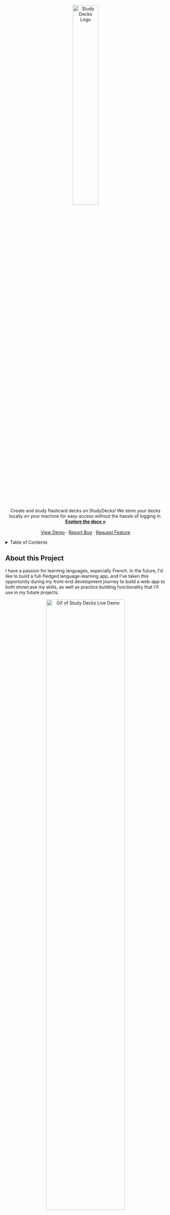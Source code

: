<!-- TODO Fix links in Table of Contents
TODO Installation Section - update default info with project info -->

<div align="center">
<a name="readme-top" height="0"></a>
  <a href="https://github.com/hyradar/StudyDecks">
    <img src="https://github.com/hyradar/StudyDecks/blob/main/ReadMeImages/studydeckslogo.svg" alt="Study Decks Logo" width="40%" height="40%">
  </a>

  <p align="center">
    Create and study flashcard decks on StudyDecks! We store your decks locally on your machine for easy access without the hassle of logging in.
    <br />
    <a href="https://github.com/hyradar/StudyDecks"><strong>Explore the docs »</strong></a>
    <br />
    <br />
    <a href="https://hyradar.github.io/StudyDecks">View Demo</a>
    ·
    <a href="https://github.com/hyradar/StudyDecks/issues">Report Bug</a>
    ·
    <a href="https://github.com/hyradar/StudyDecks/issues">Request Feature</a>
  </p>
</div>

<details>
  <summary>Table of Contents</summary>
  <ol>
    <li>
      <a href="#about-the-project">About The Project</a>
      <ul>
        <li><a href="#built-with">Built With</a></li>
      </ul>
    </li>
    <li><a href="#optimizations">Optimizations</a></li>
    <li><a href="#lessons-learned">Lessons Learned</a></li>
    <li>
      <a href="#getting-started">Getting Started</a>
      <ul>
        <li><a href="#prerequisites">Prerequisites</a></li>
        <li><a href="#installation">Installation</a></li>
      </ul>
    </li>

    <li><a href="#contact">Contact</a></li>
  </ol>
</details>

## About this Project

I have a passion for learning languages, especially French. In the future, I'd like to build a full-fledged language-learning app, and I've taken this opportunity during my front-end development journey to build a web-app to both showcase my skills, as well as practice building functionality that I'll use in my future projects.

<div align="center">
    <img src="https://github.com/hyradar/StudyDecks/blob/main/ReadMeImages/StudyDecksMobileDemo.gif" alt="Gif of Study Decks Live Demo" width="70%"/>
</div>

<p align="right">(<a href="#readme-top">back to top</a>)</p>

## Built With:

**Tech:** HTML, SCSS, JavaScript, Webpack
**Design:** MVC, Observer, Single Page Application

**HTML:**

HTML is dynamically rendered with Javascript and focuses on using semantic elements to comply with Web Content Accessibility Guidelines.

**SCSS:** 

Responsive design with only **one** media query. Mixins and modules are used to follow the DRY principle and reduce file sizes. I used Andy Bell's CSS [Reset](https://andy-bell.co.uk/a-modern-css-reset/) to reduce browser inconsistencies.

**Javascript:** 

I used the WebStorage API to store user decks locally on their device. For form validation I  implemented the Constraint Validation API to display custom error messages for each form input. Upon successful submission of the form, I convert the input values into a data object using the FormData API and send it to the model to create a Deck object. Additionally, I used a function from the date-fns library to ensure that the chosen due-date for the deck is in the future.

**Webpack**

Stuff about Webpack

**Design Pattern**

In this Single Page Application, I used the Model-View-Controller design pattern as the foundation for the project, and implemented the Observer pattern to update other parts of the page when there is new data to display.

<p align="right">(<a href="#readme-top">back to top</a>)</p>

## Optimizations

### Responsiveness

This site only has **one** media query. Rather than rely on several of them for responsiveness, I used other SCSS techniques such as rem/em units as well as scaling functions on the text sizes so that the site is automatically responsive. 

<p align="right">(<a href="#readme-top">back to top</a>)</p>

## Lessons Learned:

A big part of what I tried to implement into this project is writing cleaner code. I had read Clean Code by Robert Martin, and decided to implement some of his ideas into this project. I also learned how to implement the Observer Pattern with MVC, how to utilize Web APIs to increase functionality of things like Form Validation, as well as new techniques to reduce repetitive code, such as the use of mixins in SCSS.

<p align="right">(<a href="#readme-top">back to top</a>)</p>

## Getting Started

Follow the following steps to get this program up and running as a local repository.

### Prerequisites

You will need to have NPM installed on your computer. 
* npm
  ```sh
  npm install npm@latest -g
  ```

### Installation

DEFAULT TEXT TO REPLACE _Below is an example of how you can instruct your audience on installing and setting up your app. This template doesn't rely on any external dependencies or services._
<!-- Do I need them to install external dependencies or services for them to run my program? -->
<!-- I guess so, right? It's not going to install all the loaders such as node-sass from my code -->
<!-- TODO Replace the following link witih my SSH link -->
1. Clone the repo
   ```sh
   git clone https://github.com/your_username_/Project-Name.git
   ```
2. Run the Program
   ```sh
   npm start
   ```

<p align="right">(<a href="#readme-top">back to top</a>)</p>